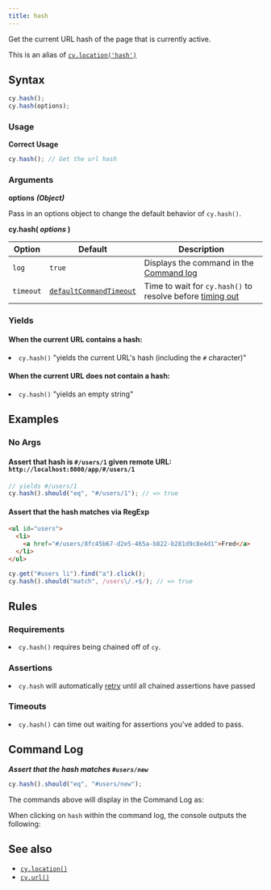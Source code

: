 ```yaml
---
title: hash
---
```


Get the current URL hash of the page that is currently active.

<Alert type="info">

This is an alias of [`cy.location('hash')`](/api/commands/location)

</Alert>

## Syntax

```javascript
cy.hash();
cy.hash(options);
```

### Usage

**<Icon name="check-circle" color="green"></Icon> Correct Usage**

```javascript
cy.hash(); // Get the url hash
```

### Arguments

**<Icon name="angle-right"></Icon> options** **_(Object)_**

Pass in an options object to change the default behavior of `cy.hash()`.

**cy.hash( _options_ )**

| Option    | Default                                                              | Description                                                                              |
| --------- | -------------------------------------------------------------------- | ---------------------------------------------------------------------------------------- |
| `log`     | `true`                                                               | Displays the command in the [Command log](/guides/core-concepts/test-runner#Command-Log) |
| `timeout` | [`defaultCommandTimeout`](/guides/references/configuration#Timeouts) | Time to wait for `cy.hash()` to resolve before [timing out](#Timeouts)                   |

### Yields [<Icon name="question-circle"/>](introduction-to-cypress#Subject-Management)

#### When the current URL contains a hash:

<List><li>`cy.hash()` "yields the current URL's hash (including the `#` character)" </li></List>

#### When the current URL does not contain a hash:

<List><li>`cy.hash()` "yields an empty string" </li></List>

## Examples

### No Args

#### Assert that hash is `#/users/1` given remote URL: `http://localhost:8000/app/#/users/1`

```javascript
// yields #/users/1
cy.hash().should("eq", "#/users/1"); // => true
```

#### Assert that the hash matches via RegExp

```html
<ul id="users">
  <li>
    <a href="#/users/8fc45b67-d2e5-465a-b822-b281d9c8e4d1">Fred</a>
  </li>
</ul>
```

```javascript
cy.get("#users li").find("a").click();
cy.hash().should("match", /users\/.+$/); // => true
```

## Rules

### Requirements [<Icon name="question-circle"/>](introduction-to-cypress#Chains-of-Commands)

<List><li>`cy.hash()` requires being chained off of `cy`.</li></List>

### Assertions [<Icon name="question-circle"/>](introduction-to-cypress#Assertions)

<List><li>`cy.hash` will automatically [retry](/guides/core-concepts/retry-ability) until all chained assertions have passed</li></List>

### Timeouts [<Icon name="question-circle"/>](introduction-to-cypress#Timeouts)

<List><li>`cy.hash()` can time out waiting for assertions you've added to pass.</li></List>

## Command Log

**_Assert that the hash matches `#users/new`_**

```javascript
cy.hash().should("eq", "#users/new");
```

The commands above will display in the Command Log as:

<DocsImage src="/img/api/hash/test-url-hash-for-users-page.png" alt="Command Log for hash" ></DocsImage>

When clicking on `hash` within the command log, the console outputs the following:

<DocsImage src="/img/api/hash/hash-command-yields-url-after-hash.png" alt="Console Log for hash" ></DocsImage>

## See also

- [`cy.location()`](/api/commands/location)
- [`cy.url()`](/api/commands/url)
